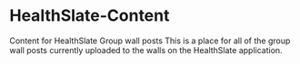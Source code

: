 # HealthSlate-Content
Content for HealthSlate Group wall posts
This is a place for all of the group wall posts currently uploaded to the walls on the HealthSlate application. 
